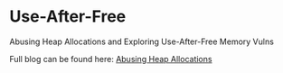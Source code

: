 # Use-After-Free
Abusing Heap Allocations and Exploring Use-After-Free Memory Vulns 

Full blog can be found here: <a href="www.malwaresec.github.io/uaf.html">Abusing Heap Allocations</a>
